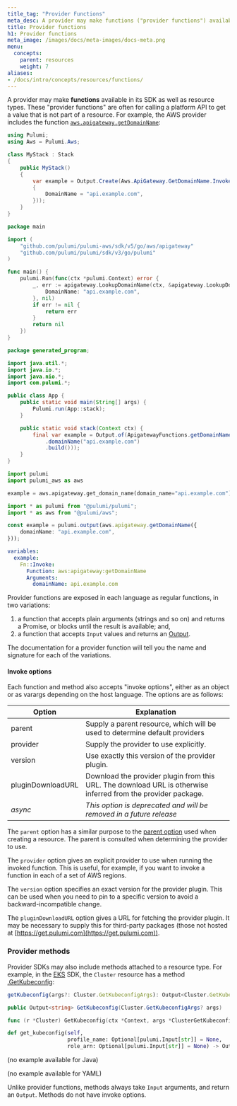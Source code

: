 ```yaml
---
title_tag: "Provider Functions"
meta_desc: A provider may make functions ("provider functions") available in its SDK as well as resource types. Learn how these provider functions work in this guide.
title: Provider functions
h1: Provider functions
meta_image: /images/docs/meta-images/docs-meta.png
menu:
  concepts:
    parent: resources
    weight: 7
aliases:
- /docs/intro/concepts/resources/functions/
---
```


A provider may make **functions** available in its SDK as well as resource types. These "provider functions" are often for calling a platform API to get a value that is not part of a resource. For example, the AWS provider includes the function [`aws.apigateway.getDomainName`](/registry/packages/aws/api-docs/apigateway/getdomainname/):

<div><pulumi-examples>
<div><pulumi-chooser type="language" options="typescript,python,go,csharp,java,yaml"></pulumi-chooser></div>
<div>
<pulumi-choosable type="language" values="csharp">

```csharp
using Pulumi;
using Aws = Pulumi.Aws;

class MyStack : Stack
{
    public MyStack()
    {
        var example = Output.Create(Aws.ApiGateway.GetDomainName.InvokeAsync(new Aws.ApiGateway.GetDomainNameArgs
        {
            DomainName = "api.example.com",
        }));
    }
}
```

</pulumi-choosable>
</div>
<div>
<pulumi-choosable type="language" values="go">

```go
package main

import (
	"github.com/pulumi/pulumi-aws/sdk/v5/go/aws/apigateway"
	"github.com/pulumi/pulumi/sdk/v3/go/pulumi"
)

func main() {
	pulumi.Run(func(ctx *pulumi.Context) error {
		_, err := apigateway.LookupDomainName(ctx, &apigateway.LookupDomainNameArgs{
			DomainName: "api.example.com",
		}, nil)
		if err != nil {
			return err
		}
		return nil
	})
}
```

</pulumi-choosable>
</div>
<div>
<pulumi-choosable type="language" values="java">

```java
package generated_program;

import java.util.*;
import java.io.*;
import java.nio.*;
import com.pulumi.*;

public class App {
    public static void main(String[] args) {
        Pulumi.run(App::stack);
    }

    public static void stack(Context ctx) {
        final var example = Output.of(ApigatewayFunctions.getDomainName(GetDomainNameArgs.builder()
            .domainName("api.example.com")
            .build()));
    }
}
```

</pulumi-choosable>
</div>
<div>
<pulumi-choosable type="language" values="python">

```python
import pulumi
import pulumi_aws as aws

example = aws.apigateway.get_domain_name(domain_name="api.example.com")
```

</pulumi-choosable>
</div>
<div>
<pulumi-choosable type="language" values="typescript">

```typescript
import * as pulumi from "@pulumi/pulumi";
import * as aws from "@pulumi/aws";

const example = pulumi.output(aws.apigateway.getDomainName({
    domainName: "api.example.com",
}));
```

</pulumi-choosable>
</div>
<div>
<pulumi-choosable type="language" values="yaml">

```yaml
variables:
  example:
    Fn::Invoke:
      Function: aws:apigateway:getDomainName
      Arguments:
        domainName: api.example.com
```

</pulumi-choosable>
</div>
</pulumi-examples></div>

Provider functions are exposed in each language as regular functions, in two variations:

 1. a function that accepts plain arguments (strings and so on) and returns a Promise, or blocks until the result is available; and,
 2. a function that accepts `Input` values and returns an [Output](/docs/concepts/inputs-outputs/).

The documentation for a provider function will tell you the name and signature for each of the variations.

#### Invoke options

Each function and method also accepts "invoke options", either as an object or as varargs depending on the host language. The options are as follows:

| Option | Explanation                                                  |
|--------|--------------------------------------------------------------|
| parent | Supply a parent resource, which will be used to determine default providers |
| provider | Supply the provider to use explicitly. |
| version | Use exactly this version of the provider plugin. |
| pluginDownloadURL | Download the provider plugin from this URL. The download URL is otherwise inferred from the provider package. |
| _async_ | _This option is deprecated and will be removed in a future release_ |

The `parent` option has a similar purpose to the [parent option](/docs/concepts/options/parent/) used when creating a resource. The parent is consulted when determining the provider to use.

The `provider` option gives an explicit provider to use when running the invoked function. This is useful, for example, if you want to invoke a function in each of a set of AWS regions.

The `version` option specifies an exact version for the provider plugin. This can be used when you need to pin to a specific version to avoid a backward-incompatible change.

The `pluginDownloadURL` option gives a URL for fetching the provider plugin. It may be necessary to supply this for third-party packages (those not hosted at [https://get.pulumi.com](https://get.pulumi.com)).

### Provider methods

Provider SDKs may also include methods attached to a resource type. For example, in the [EKS](/registry/packages/eks/api-docs/) SDK, the `Cluster` resource has a method [.GetKubeconfig](/registry/packages/eks/api-docs/cluster/#method_GetKubeconfig):

<div><pulumi-examples>
<div><pulumi-chooser type="language" options="typescript,python,go,csharp,java,yaml"></pulumi-chooser></div>
<div>
<pulumi-choosable type="language" values="typescript">

```typescript
getKubeconfig(args?: Cluster.GetKubeconfigArgs): Output<Cluster.GetKubeconfigResult>
```

</pulumi-choosable>
</div>
<div>
<pulumi-choosable type="language" values="csharp">

```csharp
public Output<string> GetKubeconfig(Cluster.GetKubeconfigArgs? args)
```

</pulumi-choosable>
</div>
<div>
<pulumi-choosable type="language" values="go">

```go
func (r *Cluster) GetKubeconfig(ctx *Context, args *ClusterGetKubeconfigArgs) (pulumi.StringOutput, error)
```

</pulumi-choosable>
</div>
<div>
<pulumi-choosable type="language" values="python">

```python
def get_kubeconfig(self,
                   profile_name: Optional[pulumi.Input[str]] = None,
                   role_arn: Optional[pulumi.Input[str]] = None) -> Output[str]
```

</pulumi-choosable>
</div>
<div>
<pulumi-choosable type="language" values="java">

(no example available for Java)

</pulumi-choosable>
</div>
<div>
<pulumi-choosable type="language" values="yaml">

(no example available for YAML)

</pulumi-choosable>
</div>

</pulumi-examples></div>

Unlike provider functions, methods always take `Input` arguments, and return an `Output`. Methods do not have invoke options.
